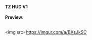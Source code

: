 <font style="font-weight:bold;">
    TZ HUD V1
</font>

<br>
<br>

<font style="font-weight:bold;">
    Preview:
</font>

<br>
<br>

<img src=https://imgur.com/a/BXsJkSC
    
